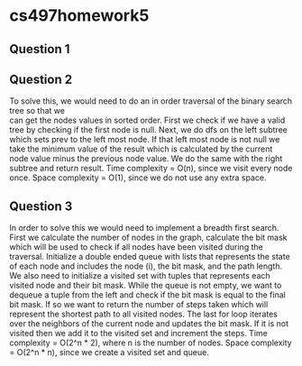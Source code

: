 # cs497homework5

## Question 1


## Question 2
To solve this, we would need to do an in order traversal of the binary search tree so that we  
can get the nodes values in sorted order. First we check if we have a valid tree by checking if the first node is null. Next, we do dfs on the left subtree which sets prev to the left most node. If that left most node is not null we take the minimum value of the result which is calculated by the current node value minus the previous node value. We do the same with the right subtree and return result.
Time complexity = O(n), since we visit every node once. 
Space complexity = O(1), since we do not use any extra space.

## Question 3
In order to solve this we would need to implement a breadth first search. First we calculate the number of nodes in the graph, calculate the bit mask which will be used to check if all nodes have been visited during the traversal. Initialize a double ended queue with lists that represents the state of each node and includes the node (i), the bit mask, and the path length. We also need to initialize a visited set with tuples that represents each visited node and their bit mask. While the queue is not empty, we want to dequeue a tuple from the left and check if the bit mask is equal to the final bit mask. If so we want to return the number of steps taken which will represent the shortest path to all visited nodes. The last for loop iterates over the neighbors of the current node and updates the bit mask. If it is not visited then we add it to the visited set and increment the steps. 
Time complexity = O(2^n * 2), where n is the number of nodes. 
Space complexity = O(2^n * n), since we create a visited set and queue.
